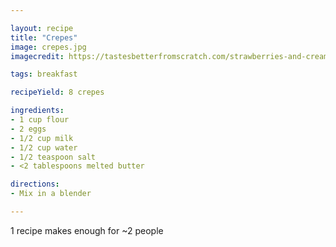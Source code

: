 ```yaml
---

layout: recipe
title: "Crepes"
image: crepes.jpg
imagecredit: https://tastesbetterfromscratch.com/strawberries-and-cream-crepes/

tags: breakfast

recipeYield: 8 crepes

ingredients:
- 1 cup flour
- 2 eggs
- 1/2 cup milk
- 1/2 cup water 
- 1/2 teaspoon salt
- <2 tablespoons melted butter

directions:
- Mix in a blender

---
```


1 recipe makes enough for ~2 people
